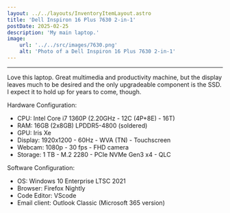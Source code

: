 ```yaml
---
layout: ../../layouts/InventoryItemLayout.astro
title: 'Dell Inspiron 16 Plus 7630 2-in-1'
postDate: 2025-02-25
description: 'My main laptop.'
image:
    url: '../../src/images/7630.png' 
    alt: 'Photo of a Dell Inspiron 16 Plus 7630 2-in-1'
---
```

____________________________________________________________________________________________

Love this laptop. Great multimedia and productivity machine, but the display leaves much to be desired and the only upgradeable component is the SSD. I expect it to hold up for years to come, though.

Hardware Configuration:
<ul>
<li>CPU: Intel Core i7 1360P (2.20GHz - 12C (4P+8E) - 16T)
<li>RAM: 16GB (2x8GB) LPDDR5-4800 (soldered)
<li>GPU: Iris Xe
<li>Display: 1920x1200 - 60Hz - WVA (TN) - Touchscreen
<li>Webcam: 1080p - 30 fps - FHD camera
<li>Storage: 1 TB - M.2 2280 - PCIe NVMe Gen3 x4 - QLC
</ul>

Software Configuration:
<ul>
<li>OS: Windows 10 Enterprise LTSC 2021
<li>Browser: Firefox Nightly
<li>Code Editor: VScode
<li>Email client: Outlook Classic (Microsoft 365 version)
</ul>